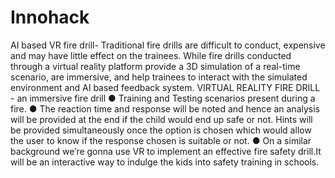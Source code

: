 # Innohack
AI based VR fire drill- Traditional fire drills are difficult to conduct, expensive and may have
little effect on the trainees. While fire drills conducted through a virtual reality platform provide a
3D simulation of a real-time scenario, are immersive, and help trainees to interact with the
simulated environment and AI based feedback system.
VIRTUAL REALITY FIRE DRILL - an immersive fire drill
● Training and Testing scenarios present during a fire.
● The reaction time and response will be noted and hence an analysis will be provided at
the end if the child would end up safe or not. Hints will be provided simultaneously once the
option is chosen which would allow the user to know if the response chosen is suitable or
not.
● On a similar background we’re gonna use VR to implement an effective fire safety drill.It will be
an interactive way to indulge the kids into safety training in schools.
